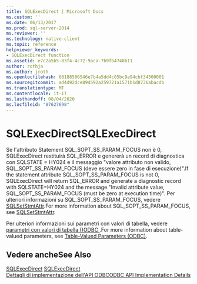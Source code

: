 ```yaml
---
title: SQLExecDirect | Microsoft Docs
ms.custom: ''
ms.date: 06/13/2017
ms.prod: sql-server-2014
ms.reviewer: ''
ms.technology: native-client
ms.topic: reference
helpviewer_keywords:
- SQLExecDirect function
ms.assetid: e7c2a5b5-83f4-4c72-9aca-7b9fb4748b11
author: rothja
ms.author: jroth
ms.openlocfilehash: 68188506546e7b4a5dd4c05bc9a94cbf34300001
ms.sourcegitcommit: ad4d92dce894592a259721a1571b1d8736abacdb
ms.translationtype: MT
ms.contentlocale: it-IT
ms.lasthandoff: 08/04/2020
ms.locfileid: "87627698"
---
```

# <a name="sqlexecdirect"></a><span data-ttu-id="b5f4f-102">SQLExecDirect</span><span class="sxs-lookup"><span data-stu-id="b5f4f-102">SQLExecDirect</span></span>
  <span data-ttu-id="b5f4f-103">Se l'attributo Statement SQL_SOPT_SS_PARAM_FOCUS non è 0, SQLExecDirect restituirà SQL_ERROR e genererà un record di diagnostica con SQLSTATE = HY024 e il messaggio "valore attributo non valido, SQL_SOPT_SS_PARAM_FOCUS (deve essere zero in fase di esecuzione)".</span><span class="sxs-lookup"><span data-stu-id="b5f4f-103">If the statement attribute SQL_SOPT_SS_PARAM_FOCUS is not 0, SQLExecDirect will return SQL_ERROR and generate a diagnostic record with SQLSTATE=HY024 and the message "Invalid attribute value, SQL_SOPT_SS_PARAM_FOCUS (must be zero at execution time)".</span></span> <span data-ttu-id="b5f4f-104">Per ulteriori informazioni su SQL_SOPT_SS_PARAM_FOCUS, vedere [SQLSetStmtAttr](sqlsetstmtattr.md).</span><span class="sxs-lookup"><span data-stu-id="b5f4f-104">For more information about SQL_SOPT_SS_PARAM_FOCUS, see [SQLSetStmtAttr](sqlsetstmtattr.md).</span></span>  
  
 <span data-ttu-id="b5f4f-105">Per ulteriori informazioni sui parametri con valori di tabella, vedere [parametri con valori di tabella &#40;&#41;ODBC ](../native-client-odbc-table-valued-parameters/table-valued-parameters-odbc.md).</span><span class="sxs-lookup"><span data-stu-id="b5f4f-105">For more information about table-valued parameters, see [Table-Valued Parameters &#40;ODBC&#41;](../native-client-odbc-table-valued-parameters/table-valued-parameters-odbc.md).</span></span>  
  
## <a name="see-also"></a><span data-ttu-id="b5f4f-106">Vedere anche</span><span class="sxs-lookup"><span data-stu-id="b5f4f-106">See Also</span></span>  
 <span data-ttu-id="b5f4f-107">[SQLExecDirect](https://go.microsoft.com/fwlink/?LinkId=80709) </span><span class="sxs-lookup"><span data-stu-id="b5f4f-107">[SQLExecDirect](https://go.microsoft.com/fwlink/?LinkId=80709) </span></span>  
 [<span data-ttu-id="b5f4f-108">Dettagli di implementazione dell'API ODBC</span><span class="sxs-lookup"><span data-stu-id="b5f4f-108">ODBC API Implementation Details</span></span>](odbc-api-implementation-details.md)  
  
  

